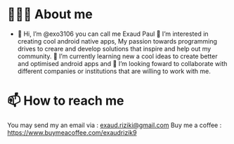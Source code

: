 
🧑🏿‍🦱 About me
====================
- 👋 Hi, I’m @exo3106 you can call me Exaud Paul 👀 I’m interested in creating  cool android native apps,
My passion towards programming drives to creare and develop solutions that 
inspire and help out my community.
🌱 I’m currently learning new a cool ideas to create better and optimised android apps 
and 💞️ I’m looking foward to collaborate with different companies or institutions that are willing to work with me.

📫 How to reach me
====================
You may send my an email via : exaud.riziki@gmail.com 
Buy me a coffee : https://www.buymeacoffee.com/exaudrizik9


